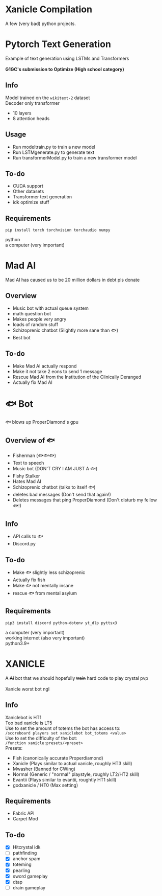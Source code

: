 # Xanicle Compilation
A few (very bad) python projects.
# Pytorch Text Generation
Example of text generation using LSTMs and Transformers\
\
**G1GC's submission to Optimize (High school category)**
## Info
Model trained on the ```wikitext-2``` dataset\
Decoder only transformer
* 10 layers
* 8 attention heads
## Usage
 - Run modeltrain.py to train a new model
 - Run LSTMgenerate.py to generate text
 - Run transformerModel.py to train a new transformer model
## To-do
 - CUDA support
 - Other datasets
 - Transformer text generation
 - idk optimize stuff
## Requirements
    pip install torch torchvision torchaudio numpy
python\
a computer (very important)
# Mad AI
Mad AI has caused us to be 20 million dollars in debt pls donate
## Overview
 - Music bot with actual queue system
 - math question bot
 - Makes people very angry
 - loads of random stuff
 - Schizoprenic chatbot (Slightly more sane than 🐟)
 - Best bot
## To-do
 - Make Mad AI actually respond
 - Make it not take 2 eons to send 1 message
 - Rescue Mad AI from the Institution of the Clinically Deranged
 - Actually fix Mad AI
#  🐟 Bot
🐟 blows up ProperDiamond's gpu
## Overview of 🐟
 - Fisherman (🐟🐟🐟)
 - Text to speech
 - Music bot (DON'T CRY I AM JUST A 🐟)
 - Fishy Stalker
 - Hates Mad AI
 - Schizoprenic chatbot (talks to itself 🐟)
 - deletes bad messages (Don't send that again!)
 - Deletes messages that ping ProperDiamond (Don't disturb my fellow 🐟!)
## Info
 - API calls to 🐟
 - Discord.py
## To-do
 - Make 🐟 slightly less schizoprenic
 - Actually fix fish
 - Make 🐟 not mentally insane
 - rescue 🐟 from mental asylum
## Requirements
    pip3 install discord python-dotenv yt_dlp pyttsx3
a computer (very important)\
working internet (also very important)\
python3.9+
# XANICLE
A ~~AI~~ bot that we should hopefully ~~train~~ hard code to play crystal pvp\
\
Xanicle worst bot ngl
## Info
Xaniclebot is HT1\
Too bad xanicle is LT5\
Use to set the amount of totems the bot has access to:\
```/scoreboard players set xaniclebot bot_totems <value>```\
Use to set the difficulty of the bot:\
```/function xanicle:presets/<preset>```\
Presets:
 - Fish (canonically accurate Properdiamond)
 - Xanicle (Plays similar to actual xanicle, roughly HT3 skill)
 - Mwasher (Banned for CWing)
 - Normal (Generic / "normal" playstyle, roughly LT2/HT2 skill)
 - Evantii (Plays similar to evantii, roughtly HT1 skill)
 - godxanicle / HT0 (Max setting)
## Requirements
 - Fabric API
 - Carpet Mod
## To-do
 - [x] Hitcrystal idk
 - [ ] pathfinding
 - [x] anchor spam
 - [x] toteming
 - [x] pearling
 - [x] sword gameplay
 - [x] dtap
 - [ ] drain gameplay